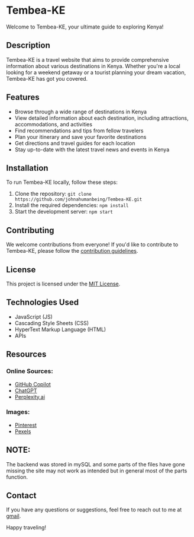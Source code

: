 # Tembea-KE

Welcome to Tembea-KE, your ultimate guide to exploring Kenya!

## Description

Tembea-KE is a travel website that aims to provide comprehensive information about various destinations in Kenya. Whether you're a local looking for a weekend getaway or a tourist planning your dream vacation, Tembea-KE has got you covered.

## Features

- Browse through a wide range of destinations in Kenya
- View detailed information about each destination, including attractions, accommodations, and activities
- Find recommendations and tips from fellow travelers
- Plan your itinerary and save your favorite destinations
- Get directions and travel guides for each location
- Stay up-to-date with the latest travel news and events in Kenya

## Installation

To run Tembea-KE locally, follow these steps:

1. Clone the repository: `git clone https://github.com/johnahumanbeing/Tembea-KE.git`
2. Install the required dependencies: `npm install`
3. Start the development server: `npm start`

## Contributing

We welcome contributions from everyone! If you'd like to contribute to Tembea-KE, please follow the [contribution guidelines](CONTRIBUTING.md).

## License

This project is licensed under the [MIT License](LICENSE).

## Technologies Used

- JavaScript (JS)
- Cascading Style Sheets (CSS)
- HyperText Markup Language (HTML)
- APIs

## Resources

### Online Sources:
- [GitHub Copilot](https://github.com/features/copilot)
- [ChatGPT](https://chat.openai.com/)
- [Perplexity.ai](https://www.perplexity.ai/)

### Images:
- [Pinterest](https://www.pinterest.com/)
- [Pexels](https://www.pexels.com/)

## NOTE:
The backend was stored in mySQL and some parts of the files have gone missing the site may not work as intended but in general most of the parts function.

## Contact

If you have any questions or suggestions, feel free to reach out to me at [gmail](mailto:mseewak@gmail.com).

Happy traveling!
